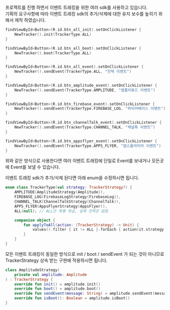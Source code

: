 프로젝트를 진행 하면서 이벤트 트래킹을 위한 여러 sdk를 사용하고 있습니다.<br>
기획의 요구사항에 따라 이벤트 트래킹 sdk의 추가/삭제에 대한 유지 보수를 높히기 위해서 제작 하였습니다.

```kotlin
findViewById<Button>(R.id.btn_all_init).setOnClickListener {
    NewTracker().init(TrackerType.ALL)
}

findViewById<Button>(R.id.btn_all_boot).setOnClickListener {
    NewTracker().boot(TrackerType.ALL)
}

findViewById<Button>(R.id.btn_all_event).setOnClickListener {
    NewTracker().sendEvent(TrackerType.ALL, "전체 이벤트")
}

findViewById<Button>(R.id.btn_amplitude_event).setOnClickListener {
    NewTracker().sendEvent(TrackerType.AMPLITUDE, "앰플리튜드 이벤트")
}

findViewById<Button>(R.id.btn_firebase_event).setOnClickListener {
    NewTracker().sendEvent(TrackerType.FIREBASE_LOG, "파이어베이스 이벤트")
}

findViewById<Button>(R.id.btn_channelTalk_event).setOnClickListener {
    NewTracker().sendEvent(TrackerType.CHANNEL_TALK, "채널톡 이벤트")
}

findViewById<Button>(R.id.btn_appsflyer_event).setOnClickListener {
    NewTracker().sendEvent(TrackerType.APPS_FLYER, "앱스플라이어 이벤트")
}
```

위와 같은 방식으로 사용한다면 여러 이벤트 트래킹에 단일로 Event를 보내거나 모든곳에 Event를 보낼 수 있습니다.

이벤트 트래킹 sdk가 추가/삭제 된다면 아래 enum을 수정하시면 됩니다.
```kotlin
enum class TrackerType(val strategy: TrackerStrategy?) {
    AMPLITUDE(AmplitudeStrategy(Amplitude)),
    FIREBASE_LOG(FirebaseLogStrategy(FirebaseLog)),
    CHANNEL_TALK(ChannelTalkStrategy(ChannelTalk)),
    APPS_FLYER(AppsFlyerStrategy(AppsFlyer)),
    ALL(null); // ALL은 특별 취급, 실제 전략은 없음

    companion object {
        fun applyToAll(action: (TrackerStrategy) -> Unit) {
            values().filter { it != ALL }.forEach { action(it.strategy!!) }
        }
    }
}
```

모든 이벤트 트래킹이 동일한 방식으로 init / boot / sendEvent 가 되는 것이 아니므로 TrackerStrategy 상속 받는 구현에 적용하시면 됩니다.
```kotlin
class AmplitudeStrategy(
    private val amplitude: Amplitude
) : TrackerStrategy {
    override fun init() = amplitude.init()
    override fun boot() = amplitude.boot()
    override fun sendEvent(message: String) = amplitude.sendEvent(message)
    override fun isBoot(): Boolean = amplitude.isBoot()
}
```
